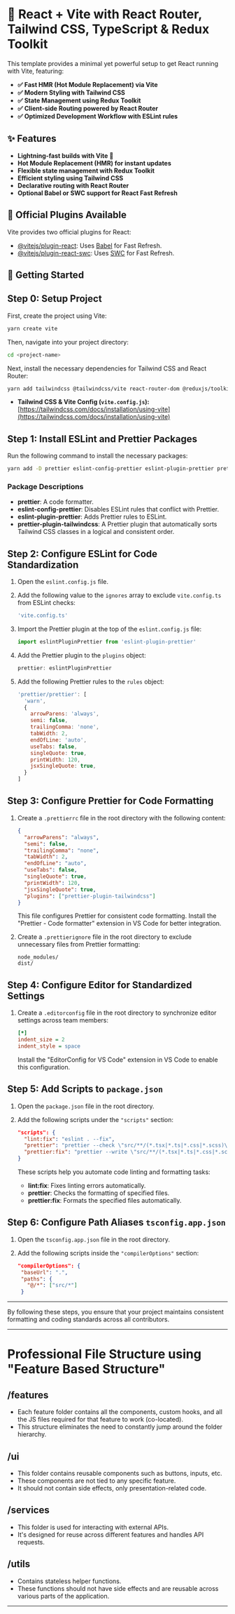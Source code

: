 # 🚀 React + Vite with React Router, Tailwind CSS, TypeScript & Redux Toolkit

This template provides a minimal yet powerful setup to get React running with Vite, featuring:

- **✅ Fast HMR (Hot Module Replacement) via Vite**
- **✅ Modern Styling with Tailwind CSS**
- **✅ State Management using Redux Toolkit**
- **✅ Client-side Routing powered by React Router**
- **✅ Optimized Development Workflow with ESLint rules**

## ✨ Features

- **Lightning-fast builds with Vite 🚀**
- **Hot Module Replacement (HMR) for instant updates**
- **Flexible state management with Redux Toolkit**
- **Efficient styling using Tailwind CSS**
- **Declarative routing with React Router**
- **Optional Babel or SWC support for React Fast Refresh**

## 🔌 Official Plugins Available

Vite provides two official plugins for React:

- [@vitejs/plugin-react](https://github.com/vitejs/vite-plugin-react/blob/main/packages/plugin-react/README.md): Uses [Babel](https://babeljs.io/) for Fast Refresh.
- [@vitejs/plugin-react-swc](https://github.com/vitejs/vite-plugin-react-swc): Uses [SWC](https://swc.rs/) for Fast Refresh.

## 🚀 Getting Started

## Step 0: Setup Project

First, create the project using Vite:

```bash
yarn create vite
```

Then, navigate into your project directory:

```bash
cd <project-name>
```

Next, install the necessary dependencies for Tailwind CSS and React Router:

```bash
yarn add tailwindcss @tailwindcss/vite react-router-dom @reduxjs/toolkit react-redux
```

* **Tailwind CSS & Vite Config (`vite.config.js`):** [https://tailwindcss.com/docs/installation/using-vite](https://tailwindcss.com/docs/installation/using-vite)

## Step 1: Install ESLint and Prettier Packages

Run the following command to install the necessary packages:

```bash
yarn add -D prettier eslint-config-prettier eslint-plugin-prettier prettier-plugin-tailwindcss
```

### Package Descriptions

- **prettier**: A code formatter.
- **eslint-config-prettier**: Disables ESLint rules that conflict with Prettier.
- **eslint-plugin-prettier**: Adds Prettier rules to ESLint.
- **prettier-plugin-tailwindcss**: A Prettier plugin that automatically sorts Tailwind CSS classes in a logical and consistent order.

## Step 2: Configure ESLint for Code Standardization

1. Open the `eslint.config.js` file.
2. Add the following value to the `ignores` array to exclude `vite.config.ts` from ESLint checks:

   ```javascript
   'vite.config.ts'
   ```

3. Import the Prettier plugin at the top of the `eslint.config.js` file:

   ```javascript
   import eslintPluginPrettier from 'eslint-plugin-prettier'
   ```

4. Add the Prettier plugin to the `plugins` object:

   ```javascript
   prettier: eslintPluginPrettier
   ```

5. Add the following Prettier rules to the `rules` object:

   ```javascript
   'prettier/prettier': [
     'warn',
     {
       arrowParens: 'always',
       semi: false,
       trailingComma: 'none',
       tabWidth: 2,
       endOfLine: 'auto',
       useTabs: false,
       singleQuote: true,
       printWidth: 120,
       jsxSingleQuote: true,
     }
   ]
   ```

## Step 3: Configure Prettier for Code Formatting

1. Create a `.prettierrc` file in the root directory with the following content:

   ```json
   {
     "arrowParens": "always",
     "semi": false,
     "trailingComma": "none",
     "tabWidth": 2,
     "endOfLine": "auto",
     "useTabs": false,
     "singleQuote": true,
     "printWidth": 120,
     "jsxSingleQuote": true,
     "plugins": ["prettier-plugin-tailwindcss"]
   }
   ```

   This file configures Prettier for consistent code formatting. Install the "Prettier - Code formatter" extension in VS Code for better integration.

2. Create a `.prettierignore` file in the root directory to exclude unnecessary files from Prettier formatting:

   ```
   node_modules/
   dist/
   ```

## Step 4: Configure Editor for Standardized Settings

1. Create a `.editorconfig` file in the root directory to synchronize editor settings across team members:

   ```ini
   [*]
   indent_size = 2
   indent_style = space
   ```

   Install the "EditorConfig for VS Code" extension in VS Code to enable this configuration.

## Step 5: Add Scripts to `package.json`

1. Open the `package.json` file in the root directory.
2. Add the following scripts under the `"scripts"` section:

   ```json
   "scripts": {
     "lint:fix": "eslint . --fix",
     "prettier": "prettier --check \"src/**/(*.tsx|*.ts|*.css|*.scss)\"",
     "prettier:fix": "prettier --write \"src/**/(*.tsx|*.ts|*.css|*.scss)\""
   }
   ```

   These scripts help you automate code linting and formatting tasks:

   - **lint:fix**: Fixes linting errors automatically.
   - **prettier**: Checks the formatting of specified files.
   - **prettier:fix**: Formats the specified files automatically.
  
## Step 6: Configure Path Aliases `tsconfig.app.json`

1. Open the `tsconfig.app.json` file in the root directory.
2. Add the following scripts inside the `"compilerOptions"` section:

   ```json
   "compilerOptions": {
    "baseUrl": ".",
    "paths": {
      "@/*": ["src/*"]
    }
   ```

---

By following these steps, you ensure that your project maintains consistent formatting and coding standards across all contributors.

---

# Professional File Structure using "Feature Based Structure"

## /features

- Each feature folder contains all the components, custom hooks, and all the JS files required for that feature to work (co-located).
- This structure eliminates the need to constantly jump around the folder hierarchy.

## /ui

- This folder contains reusable components such as buttons, inputs, etc.
- These components are not tied to any specific feature.
- It should not contain side effects, only presentation-related code.

## /services

- This folder is used for interacting with external APIs.
- It's designed for reuse across different features and handles API requests.

## /utils

- Contains stateless helper functions.
- These functions should not have side effects and are reusable across various parts of the application.

---
